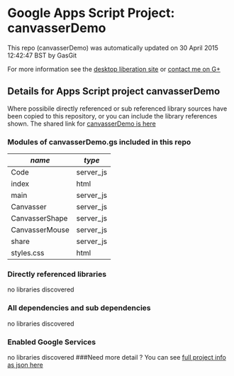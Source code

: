 # Google Apps Script Project: canvasserDemo
This repo (canvasserDemo) was automatically updated on 30 April 2015 12:42:47 BST by GasGit

For more information see the [desktop liberation site](http://ramblings.mcpher.com/Home/excelquirks/drivesdk/gettinggithubready "desktop liberation") or [contact me on G+](https://plus.google.com/+BruceMcpherson "Bruce McPherson - GDE")
## Details for Apps Script project canvasserDemo
Where possibile directly referenced or sub referenced library sources have been copied to this repository, or you can include the library references shown. 
The shared link for [canvasserDemo is here](https://script.google.com/d/1OckQvYd4zotGQ6I4VmhQzCLp9IF3Qmu2W8WcbWtRrIVC9egGfCcPdu7R/edit?usp=sharing "open in the GAS IDE")

### Modules of canvasserDemo.gs included in this repo
*name*|*type*
--- | --- 
Code| server_js
index| html
main| server_js
Canvasser| server_js
CanvasserShape| server_js
CanvasserMouse| server_js
share| server_js
styles.css| html
### Directly referenced libraries
no libraries discovered
### All dependencies and sub dependencies
no libraries discovered
### Enabled Google Services
no libraries discovered
###Need more detail ?
You can see [full project info as json here](info.json)
